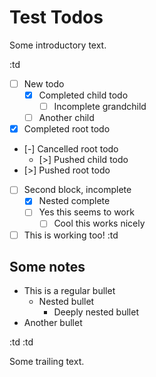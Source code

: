 # Test Todos

Some introductory text.

:td
- [ ] New todo
  - [x] Completed child todo
    - [ ] Incomplete grandchild
  - [ ] Another child
- [x] Completed root todo
- [-] Cancelled root todo
  - [>] Pushed child todo
- [>] Pushed root todo
- [ ] Second block, incomplete
  - [x] Nested complete
  - [ ] Yes this seems to work
    - [ ] Cool this works nicely
- [ ] This is working too!
:td

## Some notes

- This is a regular bullet
  - Nested bullet
    - Deeply nested bullet
- Another bullet

:td
:td

Some trailing text. 